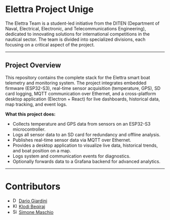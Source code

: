 # Elettra Project Unige
The Elettra Team is a student-led initiative from the DITEN (Department of Naval, Electrical, Electronic, and Telecommunications Engineering), dedicated to innovating solutions for international competitions in the nautical sector. The team is divided into specialized divisions, each focusing on a critical aspect of the project.

---

## Project Overview

This repository contains the complete stack for the Elettra smart boat telemetry and monitoring system. The project integrates embedded firmware (ESP32-S3), real-time sensor acquisition (temperature, GPS), SD card logging, MQTT communication over Ethernet, and a cross-platform desktop application (Electron + React) for live dashboards, historical data, map tracking, and event logs.

**What this project does:**
- Collects temperature and GPS data from sensors on an ESP32-S3 microcontroller.
- Logs all sensor data to an SD card for redundancy and offline analysis.
- Publishes real-time sensor data via MQTT over Ethernet.
- Provides a desktop application to visualize live data, historical trends, and boat position on a map.
- Logs system and communication events for diagnostics.
- Optionally forwards data to a Grafana backend for advanced analytics.

---

# Contributors
- <img src="https://github.com/daGiardini.png" width="15px" alt="Dario Giardini"/> [Dario Giardini](https://github.com/daGiardini) 
- <img src="https://github.com/KlodiBeqiraj.png" width="15px" alt="Klodi Beqiraj"/> [Klodi Beqiraj](https://github.com/KlodiBeqiraj) 
- <img src="https://github.com/grebano.png" width="15px" alt="Simone Maschio"/> [Simone Maschio](https://github.com/grebano)

